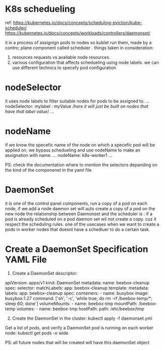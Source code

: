# K8s schedueling
ref: 
https://kubernetes.io/docs/concepts/scheduling-eviction/kube-scheduler/
https://kubernetes.io/docs/concepts/workloads/controllers/daemonset/

it is a process of assignign pods to nodes so kublet run them, made by a contro; plane component called scheduler .
things taken in consideration:
1. resources requests vs available node resources.
2. various configuration that affects schedueling using node labels.
we can use different technics to specefy pod configuration

# nodeSelector
it uses node labels to filter suitable nodes for pods to be assigned to.
...
nodeSelector:
    mylabel : myValue /*here it will just be built on nodes that have that label value*/
...

# nodeName
if we know the specefic name of the node on which a specefic pod will be applied on, we bypass schedueling and use nodeName to make an assignation with name.
...
nodeName: k8s-worker1
...

PS: check the documentation where to mention the selectors depanding on the kind of the componenet in the yaml file

# DaemonSet
it is one of the control panel components, run a copy of a pod on each node, if we add a node daemon set will auto create a copy of a pod on the new node
the relationship between Daemonset and the scheduler is :
    if a pod is already scheduled on a pod daemon set wil not create a copy. cuz it respect the scheduling rules.
one of the usecases when we want to create a pods in worker nodes that doesnt have a schedluer to do a certain task.
# Create a DaemonSet Specification YAML File
1. Create a DaemonSet descriptor:

apiVersion: apps/v1
kind: DaemonSet
metadata:
  name: beebox-cleanup
spec:
  selector:
    matchLabels:
      app: beebox-cleanup
  template:
    metadata:
      labels:
        app: beebox-cleanup
    spec:
      containers:
      - name: busybox
        image: busybox:1.27
        command: ['sh', '-c', 'while true; do rm -rf /beebox-temp/*; sleep 60; done']
        volumeMounts:
        - name: beebox-tmp
          mountPath: /beebox-temp
      volumes:
      - name: beebox-tmp
        hostPath:
          path: /etc/beebox/tmp


2. Create the DaemonSet in the cluster:
kubectl apply -f daemonset.yml

Get a list of pods, and verify a DaemonSet pod is running on each worker node:
kubectl get pods -o wide

PS: all future nodes that will be created will have this daemonSet object